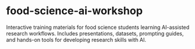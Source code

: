 # food-science-ai-workshop
Interactive training materials for food science students learning AI-assisted research workflows. Includes presentations, datasets, prompting guides, and hands-on tools for developing research skills with AI.
